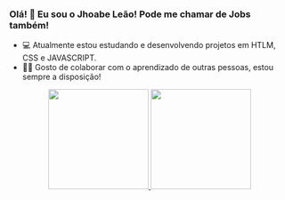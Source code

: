 ### Olá! 👋 Eu sou o Jhoabe Leão! Pode me chamar de Jobs também!


- 💻 Atualmente estou estudando e desenvolvendo projetos em HTLM, CSS e JAVASCRIPT.
- 🤝🏻 Gosto de colaborar com o aprendizado de outras pessoas, estou sempre a disposição!

<div align="center">
  <a href="https://github.com/JhoabeLeao">
  <img height="180em" src="https://github-readme-stats.vercel.app/api?username=JhoabeLeao&show_icons=true&theme=dark&include_all_commits=true&count_private=true"/>
  <img height="180em" src="https://github-readme-stats.vercel.app/api/top-langs/?username=JhoabeLeao&layout=compact&langs_count=7&theme=dark"/>
</div>


